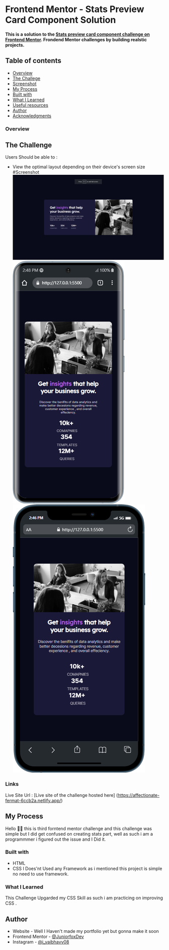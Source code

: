 # Frontend Mentor - Stats Preview Card Component Solution
#### This is a solution to the [Stats preview card component challenge on Frontend Mentor](https://www.frontendmentor.io/chalcomponent-8JqbgoU62). Frondend Mentor challenges by building realstic projects.
## Table of contents 
- [Overview](#Overview)
- [The Challege ](#the-challenge)
- [Screenshot](#Screenshot)
- [My Process](#my-process)
- [Built with](#built-with)
- [What I Learned ](#what-i-learned)
- [Useful resources](#useful-resource)
- [Author](#Author)
- [Acknowledgments](#Acknowledgments)

### **Overview**
## The Challenge 
Users Should be able to : 
- View the optimal layout depending on their device's screen size
#Screenshot 
![Desktop-view](Screenshots/Desktop.png)
![Mobile-view](Screenshots/Mobile01.png)
![Mobile-view](Screenshots/Mobile02.png)
### Links 
Live Site Url : [Live site of the challenge hosted here]
(https://affectionate-fermat-6ccb2a.netlify.app/)

## My Process 
Hello 🙋🏼 this is third forntend mentor challenge and this challenge was simple but I did get confused on creating stats part, well as such i am a programmmer i figured out the issue and I Did it.

### Built with

- HTML 
- CSS 
I Does'nt Used any Framework as i mentioned this project is simple no need to use framework.

### What I Learned 
This Challenge Upgarded my CSS Skill as such i am practicing on improving CSS .

## Author 
- Website - Well I Haven't made my portfolio yet but gonna make it soon 
- Frontend Mentor - [@JuniorfoxDev](https://www.frontendmentor.io/profile/JuniorfoxDev)
- Instagram - [@i_vaibhavv08](https://www.instagram.com/i_vaibhavv08/?hl=en)
